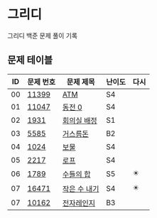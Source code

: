 # 그리디 <Greedy>
그리디 백준 문제 풀이 기록
## 문제 테이블
| ID | 문제 번호                                          | 문제 제목                                                                                     | 난이도 | 다시 |
|----|------------------------------------------------|-------------------------------------------------------------------------------------------|-----|----|
| 00 | [11399](https://www.acmicpc.net/problem/11399) | [ATM](https://github.com/MillPRE/Baekjoon-Algorithm/blob/master/greedy/11399/main.py)     | S4  |
| 01 | [11047](https://www.acmicpc.net/problem/11047) | [동전 0](https://github.com/MillPRE/Baekjoon-Algorithm/blob/master/greedy/11047/main.py)    | S4  |
| 02 | [1931](https://www.acmicpc.net/problem/1931)   | [회의실 배정](https://github.com/MillPRE/Baekjoon-Algorithm/blob/master/greedy/11047/main.py)  | S1  |
| 03 | [5585](https://www.acmicpc.net/problem/5585)   | [거스름돈](https://github.com/MillPRE/Baekjoon-Algorithm/blob/master/greedy/5585/main.py)     | B2  |
| 04 | [1024](https://www.acmicpc.net/problem/1024)   | [보물](https://github.com/MillPRE/Baekjoon-Algorithm/blob/master/greedy/1024/main.py)       | S4  |
| 05 | [2217](https://www.acmicpc.net/problem/2217)   | [로프](https://github.com/MillPRE/Baekjoon-Algorithm/blob/master/greedy/2217/main.py)       | S4  |
| 06 | [1789](https://www.acmicpc.net/problem/1789)   | [수들의 합](https://github.com/MillPRE/Baekjoon-Algorithm/blob/master/greedy/1789/main.py)    | S5  | ✴️ |
| 07 | [16471](https://www.acmicpc.net/problem/16471) | [작은 수 내기](https://github.com/MillPRE/Baekjoon-Algorithm/blob/master/greedy/16471/main.py) | S4  | ✴️ |
| 07 | [10162](https://www.acmicpc.net/problem/10162) | [전자레인지](https://github.com/MillPRE/Baekjoon-Algorithm/blob/master/greedy/10162/main.py)   | B3  |    |  